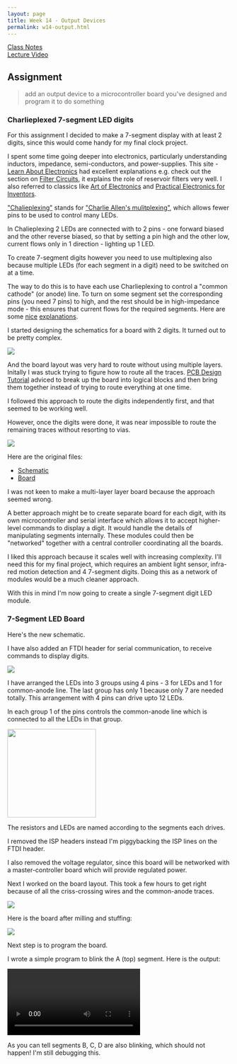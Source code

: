 ```yaml
---
layout: page
title: Week 14 - Output Devices
permalink: w14-output.html
---
```


[Class Notes](http://academy.cba.mit.edu/classes/output_devices/index.html)   
[Lecture Video](https://vimeo.com/164447297)

## Assignment

> add an output device to a microcontroller board you've designed and program it to do something


### Charlieplexed 7-segment LED digits

For this assignment I decided to make a 7-segment display with at least 2 digits, since this would come handy for my 
 final clock project.
 
I spent some time going deeper into electronics, particularly understanding inductors, impedance, semi-conductors, and 
    power-supplies. This site - [Learn About Electronics](learnabout-electronics.org) had excellent explanations e.g. check out 
    the section on [Filter Circuits](http://www.learnabout-electronics.org/PSU/psu12.php), it explains the role of reservoir 
    filters very well. I also referred to classics like [Art of Electronics](http://www.amazon.com/Art-Electronics-Paul-Horowitz/dp/0521809266) 
    and [Practical Electronics for Inventors](http://www.amazon.com/Practical-Electronics-Inventors-Third-Scherz/dp/0071771336). 

["Chalieplexing"](https://en.wikipedia.org/wiki/Charlieplexing) stands for 
    ["Charlie Allen's mulitplexing"](https://www.maximintegrated.com/en/app-notes/index.mvp/id/1880), which allows fewer 
    pins to be used to control many LEDs. 

In Chalieplexing 2 LEDs are connected with to 2 pins - one forward biased and the other reverse biased, so that by setting 
    a pin high and the other low, current flows only in 1 direction - lighting up 1 LED. 
    
To create 7-segment digits however you need to use multiplexing also because multiple LEDs (for each segment in a digit) need 
    to be switched on at a time. 
    
The way to do this is to have each use Charlieplexing to control a "common cathode" (or anode) line. To turn on some segment set the 
    corresponding pins (you need 7 pins) to high, and the rest should be in high-impedance mode - this ensures that current flows for the 
    required segments. Here are some [nice](http://ee.hawaii.edu/~sasaki/EE361/Fall06/Lab/7disp.html) 
    [explanations](http://www.josepino.com/microcontroller/charlieplex-7segment-display).
 
I started designing the schematics for a board with 2 digits. It turned out to be pretty complex. 

<img src="images/w14-2digit-schematic.jpg"/>

And the board layout was very hard to route without using multiple layers. Initally I was stuck trying to figure how to route
    all the traces. [PCB Design Tutorial](http://www.alternatezone.com/electronics/files/PCBDesignTutorialRevA.pdf) adviced to 
    break up the board into logical blocks and then bring them together instead of trying to route everything at one time.
     
I followed this approach to route the digits independently first, and that seemed to be working well. 

However, once the digits were done, it was near impossible to route the remaining traces without resorting to vias.
   
<img src="images/w14-2digit-board.jpg"/>

Here are the original files:

* [Schematic](files/w14/clock-digits.brd) 
* [Board](files/w14/clock-digits.sch) 

I was not keen to make a multi-layer layer board because the approach seemed wrong. 

A better approach might be to create separate board for each digit, with its own microcontroller and serial interface which allows
    it to accept higher-level commands to display a digit. It would handle the details of manipulating segments internally. These modules 
    could then be "networked" together with a central controller coordinating all the boards. 
    
I liked this approach because it scales well with increasing complexity. I'll need this for my final project, which requires
    an ambient light sensor, infra-red motion detection and 4 7-segment digits. Doing this as a network of modules would be a much 
    cleaner approach.
    
With this in mind I'm now going to create a single 7-segment digit LED module. 

### 7-Segment LED Board

Here's the new schematic. 

I have also added an FTDI header for serial communication, to receive commands to display digits.

<img src="images/w14-7segment-schematic.jpg"/>

I have arranged the LEDs into 3 groups using 4 pins - 3 for LEDs and 1 for common-anode line. The last group has only 1 because
    only 7 are needed totally. This arrangement with 4 pins can drive upto 12 LEDs. 

In each group 1 of the pins controls the common-anode line which is connected to all the LEDs in that group. 

<img src="images/w14-7segment.png" height="200"/>

The resistors and LEDs are named according to the segments each drives.
 
I removed the ISP headers instead I'm piggybacking the ISP lines on the FTDI header.
 
I also removed the voltage regulator, since this board will be networked with a master-controller board which will provide regulated
    power.

Next I worked on the board layout. This took a few hours to get right because of all the criss-crossing wires and the common-anode traces.

<img src="images/w14-7segment-layout.jpg" />

Here is the board after milling and stuffing:

<img src="images/w14-7segment-board.jpg"/>

Next step is to program the board. 

I wrote a simple program to blink the A (top) segment. Here is the output: 

<video controls>
  <source src="images/w14-7segment-voltage-issue.mp4" type="video/mp4">
  Your browser does not support the video tag.
</video>

As you can tell segments B, C, D are also blinking, which should not happen! I'm still debugging this.
    
    
